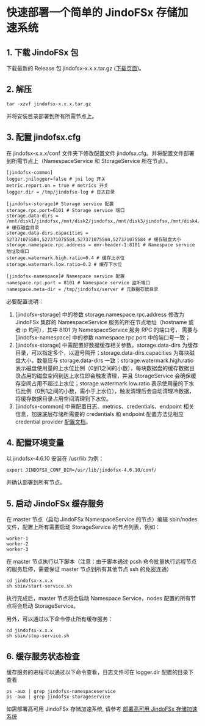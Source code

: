 # 快速部署一个简单的 JindoFSx 存储加速系统

## 1. 下载 JindoFSx 包
下载最新的 Release 包 jindofsx-x.x.x.tar.gz ([下载页面](/docs/user/4.x/jindodata_download.md))。

## 2. 解压
```
tar -xzvf jindofsx-x.x.x.tar.gz
```
并将安装目录部署到所有所需节点上。

## 3. 配置 jindofsx.cfg
在 jindofsx-x.x.x/conf 文件夹下修改配置文件 jindofsx.cfg。并将配置文件部署到所需节点上（NamespaceService 和 StorageService 所在节点）。

```
[jindofsx-common]
logger.jnilogger=false # jni log 开关
metric.report.on = true # metrics 开关
logger.dir = /tmp/jindofsx-log # 日志目录

[jindofsx-storage]# Storage service 配置
storage.rpc.port=6101 # Storage service 端口
storage.data-dirs = /mnt/disk1/jindofsx,/mnt/disk2/jindofsx,/mnt/disk3/jindofsx,/mnt/disk4/jindofsx # 缓存磁盘目录
storage.data-dirs.capacities = 527371075584,527371075584,527371075584,527371075584 # 缓存磁盘大小
storage.namespace.rpc.address = emr-header-1:8101 # Namespace service 地址及端口
storage.watermark.high.ratio=0.4 # 缓存上水位
storage.watermark.low.ratio=0.2 # 缓存下水位

[jindofsx-namespace]# Namespace service 配置
namespace.rpc.port = 8101 # Namespace service 监听端口
namespace.meta-dir = /tmp/jindofsx/server # 元数据存放目录
```
必要配置说明：
1. [jindofsx-storage] 中的参数 storage.namespace.rpc.address 修改为 JindoFSx 集群的 NamespaceService 服务的所在节点地址（hostname 或者 ip 均可），其中 8101 为 NamespaceService 服务 RPC 的端口号， 需要与 [jindofsx-namespace] 中的参数 namespace.rpc.port 中的端口号一致；
2. [jindofsx-storage] 中需配置好数据缓存相关参数，storage.data-dirs 为缓存目录，可以指定多个，以逗号隔开；storage.data-dirs.capacities 为每块磁盘大小，数量应与 storage.data-dirs 一致；storage.watermark.high.ratio 表示磁盘使用量的上水位比例（0到1之间的小数），每块数据盘的缓存数据目录占用的磁盘空间到达上水位即会触发清理，并且 StorageService 会确保缓存空间占用不超过上水位；storage.watermark.low.ratio 表示使用量的下水位比例（0到1之间的小数，需小于上水位），触发清理后会自动清理冷数据，将缓存数据目录占用空间清理到下水位。
3. [jindofsx-common] 中需配置日志、metrics、credentials、endpoint 相关信息，加速底层存储所需要的 credentials 和 endpoint 配置方法见相应 credential provider [配置文档](../security/jindofsx_credential_provider.md)。

## 4. 配置环境变量
以 jindofsx-4.6.10 安装在 /usr/lib 为例：
```
export JINDOFSX_CONF_DIR=/usr/lib/jindofsx-4.6.10/conf/
```
并确认部署到所有节点。

## 5. 启动 JindoFSx 缓存服务
在 master 节点（启动 JindoFSx NamespaceService 的节点）编辑 sbin/nodes 文件，配置上所有需要启动 StorageService 的节点列表，例如：
```
worker-1
worker-2
worker-3
```

在 master 节点执行以下脚本（注意：由于脚本通过 pssh 命令批量执行远程节点的服务启停，需要保证 master 节点到所有其他节点 ssh 的免密连通）
```
cd jindofsx-x.x.x
sh sbin/start-service.sh
```
执行完成后，master 节点将会启动 Namespace Service，nodes 配置的所有节点将会启动 StorageService。

另外，可以通过以下命令停止所有缓存服务：
```
cd jindofsx-x.x.x
sh sbin/stop-service.sh
```

## 6. 缓存服务状态检查
缓存服务的进程可以通过以下命令查看，日志文件可在 logger.dir 配置的目录下查看
```
ps -aux | grep jindofsx-namespaceservice
ps -aux | grep jindofsx-storageservice
```

如需部署高可用 JindoFSx 存储加速系统, 请参考 [部署高可用 JindoFSx 存储加速系统](../deploy/deploy_raft_ns.md)